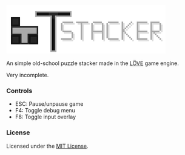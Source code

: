 ![Game logo](./assets/textures/logo.png)

An simple old-school puzzle stacker made in the [LÖVE](https://www.love2d.org) game engine.

Very incomplete.

### Controls
- ESC: Pause/unpause game
- F4: Toggle debug menu
- F8: Toggle input overlay

### License

Licensed under the [MIT License](./LICENSE.md).